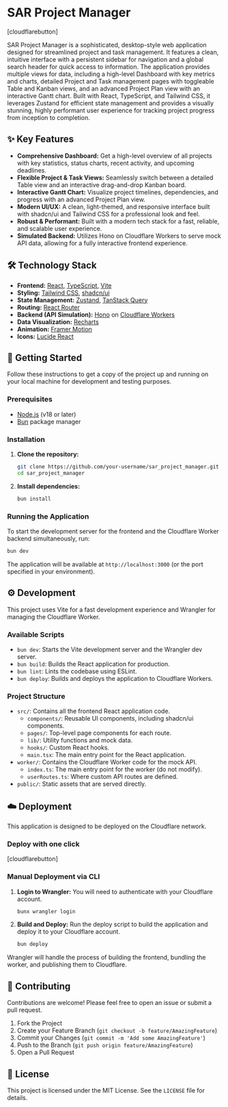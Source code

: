 # SAR Project Manager

[cloudflarebutton]

SAR Project Manager is a sophisticated, desktop-style web application designed for streamlined project and task management. It features a clean, intuitive interface with a persistent sidebar for navigation and a global search header for quick access to information. The application provides multiple views for data, including a high-level Dashboard with key metrics and charts, detailed Project and Task management pages with toggleable Table and Kanban views, and an advanced Project Plan view with an interactive Gantt chart. Built with React, TypeScript, and Tailwind CSS, it leverages Zustand for efficient state management and provides a visually stunning, highly performant user experience for tracking project progress from inception to completion.

## ✨ Key Features

-   **Comprehensive Dashboard:** Get a high-level overview of all projects with key statistics, status charts, recent activity, and upcoming deadlines.
-   **Flexible Project & Task Views:** Seamlessly switch between a detailed Table view and an interactive drag-and-drop Kanban board.
-   **Interactive Gantt Chart:** Visualize project timelines, dependencies, and progress with an advanced Project Plan view.
-   **Modern UI/UX:** A clean, light-themed, and responsive interface built with shadcn/ui and Tailwind CSS for a professional look and feel.
-   **Robust & Performant:** Built with a modern tech stack for a fast, reliable, and scalable user experience.
-   **Simulated Backend:** Utilizes Hono on Cloudflare Workers to serve mock API data, allowing for a fully interactive frontend experience.

## 🛠️ Technology Stack

-   **Frontend:** [React](https://react.dev/), [TypeScript](https://www.typescriptlang.org/), [Vite](https://vitejs.dev/)
-   **Styling:** [Tailwind CSS](https://tailwindcss.com/), [shadcn/ui](https://ui.shadcn.com/)
-   **State Management:** [Zustand](https://zustand-demo.pmnd.rs/), [TanStack Query](https://tanstack.com/query/latest)
-   **Routing:** [React Router](https://reactrouter.com/)
-   **Backend (API Simulation):** [Hono](https://hono.dev/) on [Cloudflare Workers](https://workers.cloudflare.com/)
-   **Data Visualization:** [Recharts](https://recharts.org/)
-   **Animation:** [Framer Motion](https://www.framer.com/motion/)
-   **Icons:** [Lucide React](https://lucide.dev/)

## 🚀 Getting Started

Follow these instructions to get a copy of the project up and running on your local machine for development and testing purposes.

### Prerequisites

-   [Node.js](https://nodejs.org/) (v18 or later)
-   [Bun](https://bun.sh/) package manager

### Installation

1.  **Clone the repository:**
    ```bash
    git clone https://github.com/your-username/sar_project_manager.git
    cd sar_project_manager
    ```

2.  **Install dependencies:**
    ```bash
    bun install
    ```

### Running the Application

To start the development server for the frontend and the Cloudflare Worker backend simultaneously, run:

```bash
bun dev
```

The application will be available at `http://localhost:3000` (or the port specified in your environment).

## ⚙️ Development

This project uses Vite for a fast development experience and Wrangler for managing the Cloudflare Worker.

### Available Scripts

-   `bun dev`: Starts the Vite development server and the Wrangler dev server.
-   `bun build`: Builds the React application for production.
-   `bun lint`: Lints the codebase using ESLint.
-   `bun deploy`: Builds and deploys the application to Cloudflare Workers.

### Project Structure

-   `src/`: Contains all the frontend React application code.
    -   `components/`: Reusable UI components, including shadcn/ui components.
    -   `pages/`: Top-level page components for each route.
    -   `lib/`: Utility functions and mock data.
    -   `hooks/`: Custom React hooks.
    -   `main.tsx`: The main entry point for the React application.
-   `worker/`: Contains the Cloudflare Worker code for the mock API.
    -   `index.ts`: The main entry point for the worker (do not modify).
    -   `userRoutes.ts`: Where custom API routes are defined.
-   `public/`: Static assets that are served directly.

## ☁️ Deployment

This application is designed to be deployed on the Cloudflare network.

### Deploy with one click

[cloudflarebutton]

### Manual Deployment via CLI

1.  **Login to Wrangler:**
    You will need to authenticate with your Cloudflare account.
    ```bash
    bunx wrangler login
    ```

2.  **Build and Deploy:**
    Run the deploy script to build the application and deploy it to your Cloudflare account.
    ```bash
    bun deploy
    ```

Wrangler will handle the process of building the frontend, bundling the worker, and publishing them to Cloudflare.

## 🤝 Contributing

Contributions are welcome! Please feel free to open an issue or submit a pull request.

1.  Fork the Project
2.  Create your Feature Branch (`git checkout -b feature/AmazingFeature`)
3.  Commit your Changes (`git commit -m 'Add some AmazingFeature'`)
4.  Push to the Branch (`git push origin feature/AmazingFeature`)
5.  Open a Pull Request

## 📄 License

This project is licensed under the MIT License. See the `LICENSE` file for details.